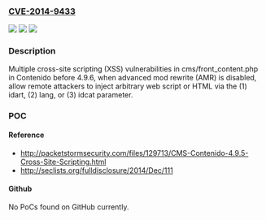 ### [CVE-2014-9433](https://cve.mitre.org/cgi-bin/cvename.cgi?name=CVE-2014-9433)
![](https://img.shields.io/static/v1?label=Product&message=n%2Fa&color=blue)
![](https://img.shields.io/static/v1?label=Version&message=n%2Fa&color=blue)
![](https://img.shields.io/static/v1?label=Vulnerability&message=n%2Fa&color=brighgreen)

### Description

Multiple cross-site scripting (XSS) vulnerabilities in cms/front_content.php in Contenido before 4.9.6, when advanced mod rewrite (AMR) is disabled, allow remote attackers to inject arbitrary web script or HTML via the (1) idart, (2) lang, or (3) idcat parameter.

### POC

#### Reference
- http://packetstormsecurity.com/files/129713/CMS-Contenido-4.9.5-Cross-Site-Scripting.html
- http://seclists.org/fulldisclosure/2014/Dec/111

#### Github
No PoCs found on GitHub currently.

